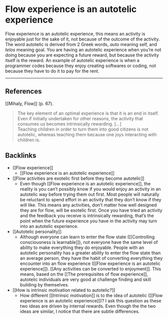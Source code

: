 # Flow experience is an autotelic experience
Flow experience is an autotelic experience, this means an activity is enjoyable just for the sake of it, not because of the outcome of the activity. The word autotelic is derived from 2 Greek words, *auto* meaning self, and *telos* meaning goal. You are having an autotelic experience when you’re not doing because you are expecting a future reward, but because the activity itself is the reward. An example of autotelic experience is when a programmer codes because they enjoy creating softwares or coding, not because they have to do it to pay for the rent.

---
## References
[[Mihaly, Flow]] (p. 67).
> The key element of an optimal experience is that it is an end in itself. Even if initially undertaken for other reasons, the activity that consumes us becomes intrinsically rewarding. […]  
> Teaching children in order to turn them into good citizens is not autotelic, whereas teaching them because one joys interacting with children is.

## Backlinks
* [[Flow experience]]
	* [[Flow experience is an autotelic experience]]
* [[Flow activities are exotelic first before they become autotelic]]
	* Even though [[Flow experience is an autotelic experience]], the reality is you can’t possibly know if you would enjoy an activity in an autotelic way before trying them out first. Most people will naturally be reluctant to spend effort in an activity that they don’t know if they will like. This means any activities, don’t matter how well designed they are for flow, will be exotelic first. Once you have tried an activity and the feedback you receive is intrinsically rewarding, that’s the point when the future experience you have in the activity may turn into an autotelic experience.
* [[Autotelic personality]]
	* Although everyone can learn to enter the flow state ([[Controlling consciousness is learnable]]), not everyone have the same level of ability to make everything they do enjoyable. People with an autotelic personality has a greater ability to enter the flow state than an average person, they have the habit of converting everything they encounter into an flow experience ([[Flow experience is an autotelic experience]]). [[Any activities can be converted to enjoyment]]. This means, based on the [[The prerequisites of flow experience]], autotelic individuals are very good at challenge finding and skill building by themselves.
* [[How is intrinsic motivation related to autotelic?]]
	* How different [[Intrinsic motivation]] is to the idea of autotelic ([[Flow experience is an autotelic experience]])? I ask this question as these two ideas are driven by internal rewards. Even though the the two ideas are similar, I notice that there are subtle differences.

<!-- #evergreen #flow #autotelic -->

<!-- {BearID:A46BCA68-50ED-41A9-922D-58D96D1FAD1B-20237-00004961BACFF37E} -->
